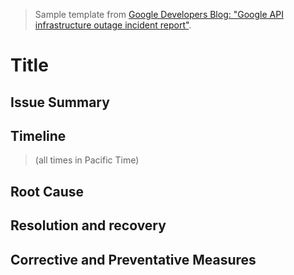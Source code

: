 > Sample template from [Google Developers Blog: "Google API infrastructure outage incident report"](https://developers.googleblog.com/2013/05/google-api-infrastructure-outage_3.html).

# Title

## Issue Summary

## Timeline
> (all times in Pacific Time)

## Root Cause

## Resolution and recovery

## Corrective and Preventative Measures

